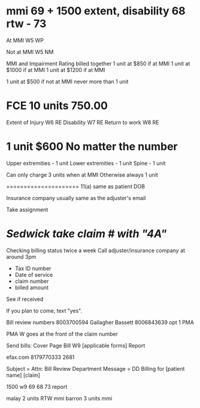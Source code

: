mmi 69 + 1500
extent, disability 68
rtw - 73
===================
At MMI
W5 WP

Not at MMI
W5 NM

MMI and Impairment Rating billed together
1 unit at $850 if at MMI
1 unit at $1000 if at MMI
1 unit at $1200 if at MMI

1 unit at $500 if not at MMI
never more than 1 unit

FCE
10 units
750.00
====================
Extent of Injury W6 RE
Disability W7 RE
Return to work W8 RE

1 unit $600
No matter the number
=====================
Upper extremities - 1 unit
Lower extremities - 1 unit
Spine - 1 unit

Can only charge 3 units when at MMI
Otherwise always 1 unit

=====================
11(a) same as patient DOB

Insurance company usually same as the adjuster's email

Take assignment

*Sedwick take claim # with "4A"*
=====================
Checking billing status
twice a week
Call adjuster/insurance company at around 3pm
 -   Tax ID number
 -   Date of service
 -   claim number
 -   billed amount

 See if received



If you plan to come, text "yes".


Bill review numbers
8003700594 Gallagher Bassett
8006843639 opt 1 PMA


PMA W goes at the front of the claim number


Send bills:
Cover Page
Bill
W9
[applicable forms]
Report

efax.com
8179770333
2681

Subject = Attn: Bill Review Department
Message = DD Billing for [patient name]
            [claim]


1500
w9
69
68
73
report


malay 2 units RTW mmi
barron 3 units mmi
